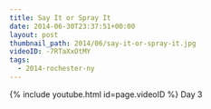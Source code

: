 ```yaml
---
title: Say It or Spray It
date: 2014-06-30T23:37:51+00:00
layout: post
thumbnail_path: 2014/06/say-it-or-spray-it.jpg
videoID: -7RTaXxOtMY
tags:
  - 2014-rochester-ny
---
```

{% include youtube.html id=page.videoID %}
Day 3